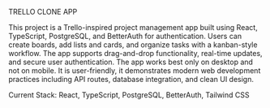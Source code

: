 TRELLO CLONE APP

This project is a Trello-inspired project management app built using React, TypeScript, PostgreSQL, and BetterAuth for authentication. Users can create boards, add lists and cards, and organize tasks with a kanban-style workflow. The app supports drag-and-drop functionality, real-time updates, and secure user authentication. The app works best only on desktop and not on mobile. It is user-friendly, it demonstrates modern web development practices including API routes, database integration, and clean UI design.

Current Stack: React, TypeScript, PostgreSQL, BetterAuth, Tailwind CSS
